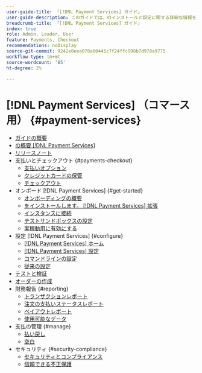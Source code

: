 ```yaml
---
user-guide-title: 「[!DNL Payment Services] ガイド」
user-guide-description: このガイドでは、のインストールと設定に関する詳細な情報を提供します [!DNL Payment Services] の [!DNL Adobe Commerce] または [!DNL Magento Open Source] 保管する。」
breadcrumb-title: 「[!DNL Payment Services] ガイド」
index: true
role: Admin, Leader, User
feature: Payments, Checkout
recommendations: noDisplay
source-git-commit: 9242e8eea078a00445c7f24ffc998b7d978a9775
workflow-type: tm+mt
source-wordcount: '85'
ht-degree: 2%

---
```



# [!DNL Payment Services] （コマース用） {#payment-services}

- [ガイドの概要](guide-overview.md)
- [の概要 [!DNL Payment Services]](overview.md)
- [リリースノート](release-notes.md)
- 支払いとチェックアウト {#payments-checkout}
   - [支払いオプション](payments-options.md)
   - [クレジットカードの保管](vaulting.md)
   - [チェックアウト](checkout.md)
- オンボード [!DNL Payment Services] {#get-started}
   - [オンボーディングの概要](onboard.md)
   - [をインストールします。 [!DNL Payment Services] 拡張](install.md)
   - [インスタンスに接続](connect.md)
   - [テストサンドボックスの設定](sandbox.md)
   - [実稼動用に有効にする](production.md)
- 設定 [!DNL Payment Services] {#configure}
   - [[!DNL Payment Services] ホーム](payments-home.md)
   - [[!DNL Payment Services] 設定](settings.md)
   - [コマンドラインの設定](configure-cli.md)
   - [従来の設定](configure-admin.md)
- [テストと検証](test-validate.md)
- [オーダーの作成](create-order.md)
- 財務報告 {#reporting}
   - [トランザクションレポート](transactions.md)
   - [注文の支払いステータスレポート](order-payment-status.md)
   - [ペイアウトレポート](payouts.md)
   - [使用可能なデータ](data.md)
- 支払の管理 {#manage}
   - [払い戻し](refunds.md)
   - [空白](voids.md)
- セキュリティ {#security-compliance}
   - [セキュリティとコンプライアンス](security.md)
   - [信頼できる不正保護](fraud-protection.md)

